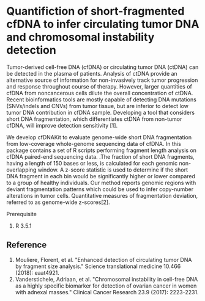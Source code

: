 # Quantifiction of short-fragmented cfDNA to infer circulating tumor DNA and chromosomal instability detection

Tumor-derived cell-free DNA (cfDNA) or circulating tumor DNA (ctDNA) can be detected in the plasma of patients. 
Analysis of ctDNA provide an alternative source of information for non-invasively track tumor progression and response throughout course of therapy. However, larger quantities of cfDNA from noncancerous cells dilute the overall concentration of ctDNA. Recent bioinformatics tools are mostly capable of detecting DNA mutations (SNVs/indels and CNVs) from tumor tissue, but are inferior to detect low tumor DNA contribution in cfDNA sample. Developing a tool that considers short DNA fragmentation, which differentiates ctDNA from non-tumor cfDNA, will improve detection sensitivity [1].

We develop cfDNAKit to evaluate genome-wide short DNA fragmentation from low-coverage whole-genome sequencing data of cfDNA. In this package contains a set of R scripts performing fragment length analysis on cfDNA paired-end sequencing data. .The fraction of short DNA fragments, having a length of 150 bases or less, is
calculated for each genomic non-overlapping window. A z-score statistic is used to determine if the short DNA fragment in each bin would be significantly higher or lower compared to a group of healthy individuals. Our method reports genomic regions with deviant fragmentation patterns which could be used to infer copy-number alterations in tumor cells. Quantitative measures of fragmentation deviation, referred to as genome-wide z-scores[2]. 

Prerequisite
1. R 3.5.1





## Reference
1. Mouliere, Florent, et al. "Enhanced detection of circulating tumor DNA by fragment size analysis." Science translational medicine 10.466 (2018): eaat4921.
2. Vanderstichele, Adriaan, et al. "Chromosomal instability in cell-free DNA as a highly specific biomarker for detection of ovarian cancer in women with adnexal masses." Clinical Cancer Research 23.9 (2017): 2223-2231.
